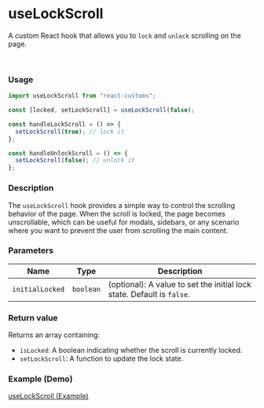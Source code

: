 # useLockScroll

A custom React hook that allows you to `lock` and `unlock` scrolling on the page.

<br>

### Usage

```jsx
import useLockScroll from "react-customs";

const [locked, setLockScroll] = useLockScroll(false);

const handleLockScroll = () => {
  setLockScroll(true); // lock it
};

const handleUnlockScroll = () => {
  setLockScroll(false); // unlock it
};
```

### Description

The `useLockScroll` hook provides a simple way to control the scrolling behavior of the page. When the scroll is locked, the page becomes unscrollable, which can be useful for modals, sidebars, or any scenario where you want to prevent the user from scrolling the main content.

### Parameters

| Name            | Type      | Description                                                            |
| --------------- | --------- | ---------------------------------------------------------------------- |
| `initialLocked` | `boolean` | (optional): A value to set the initial lock state. Default is `false`. |

### Return value

Returns an array containing:

- `isLocked`: A boolean indicating whether the scroll is currently locked.
- `setLockScroll`: A function to update the lock state.

### Example (Demo)

<a href="https://stackblitz.com/edit/vitejs-vite-pqwcbb-tchaur?file=src%2FApp.jsx" target="_blank">useLockScroll (Example)</a>
